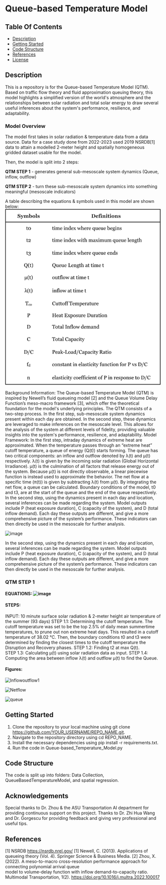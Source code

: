 # Queue-based Temperature Model
## Table Of Contents
- [Description](#description)
- [Getting Started](#getting-started)
- [Code Structure](#code-structure)
- [References](#references)
- [License](#license)


## Description
This is a repository is for the Queue-based Temperature Model (QTM). Based on traffic flow theory and fluid approximation queuing theory, this model highlights a simplified version of the world's atmosphere and the relationships between solar radiation and total solar energy to draw several useful inferences about the system's performance, resilience, and adaptability.

### Model Overview
The model first takes in solar radiation & temperature data from a data source. Data for a case study done from 2022-2023 used 2019 NSRDB[1] data to attain a modelled 2-meter height and spatially homogeneous gridded dataset usable for the model. 

Then, the model is split into 2 steps:

**QTM STEP 1** - generates general sub-mesoscale system dynamics (Queue, inflow, outflow)

**QTM STEP 2** - turn these sub-mesoscale system dynamics into something meaningful (mesoscale indicators)

A table describing the equations & symbols used in this model are shown below:
![Table](https://github.com/EddieZhu22/Queue-based-temperature-model/blob/master/Images/Picture1.png)

Background Information: The Queue-based Temperature Model (QTM) is inspired by Newell’s fluid queueing model [2] and the Queue Volume Delay Function’s meso-macro framework [3], which offer the theoretical foundation for the model's underlying principles. The QTM consists of a two-step process. In the first step, sub-mesoscale system dynamics present within each day are obtained. In the second step, these dynamics are leveraged to make inferences on the mesoscale level. This allows for the analysis of the system at different levels of fidelity, providing valuable insights into the system's performance, resilience, and adaptability.
Model Framework: In the first step, intraday dynamics of extreme heat are approximated. When the temperature passes through an “extreme heat” cutoff temperature, a queue of energy (Q(t)) starts forming. The queue has two critical components: an inflow and outflow denoted by λ(t) and µ(t) respectively. λ(t) is given by the incoming solar radiation (Global Horizontal Irradiance). µ(t) is the culmination of all factors that release energy out of the system. Because µ(t) is not directly observable, a linear piecewise function is instead used to approximate the behavior. The net flow at a specific time (π(t)) is given by subtracting λ(t) from µ(t). By integrating the net flow, a queue can be calculated. Boundary conditions of the model, t0 and t3, are at the start of the queue and the end of the queue respectively.
In the second step, using the dynamics present in each day and location, several inferences can be made regarding the system. Model outputs include P (heat exposure duration), C (capacity of the system), and D (total inflow demand). Each day these outputs are different, and give a more comprehensive picture of the system’s performance. These indicators can then directly be used in the mesoscale for further analysis.

![image](https://user-images.githubusercontent.com/51139973/228726659-e7ac356c-c3db-49b3-986e-59a898e132b1.png)

In the second step, using the dynamics present in each day and location, several inferences can be made regarding the system. Model outputs include P (heat exposure duration), C (capacity of the system), and D (total inflow demand). Each day these outputs are different, and give a more comprehensive picture of the system’s performance. These indicators can then directly be used in the mesoscale for further analysis.

### QTM STEP 1

#### EQUATIONS: ![image](https://user-images.githubusercontent.com/51139973/228726931-c1b58771-0ab1-4fae-a8c5-4ba51be840c5.png)

#### STEPS: 
INPUT: 10 minute surface solar radiation & 2-meter height air temperature of the
summer (93 days)
STEP 1.1: Determining the cutoff temperature. The cutoff temperature was set to be the top 2.5% of daily mean summertime temperatures, to prune out non extreme heat days. This resulted in a cutoff temperature of 38.02 °C. Then, the boundary conditions t0 and t3 were determined by finding the closest times to the cutoff temperature the Disruption and Recovery phases.
STEP 1.2: Finding t2 at max Q(t).  
STEP 1.3: Calculating µ(t) using solar radiation data as input.
STEP 1.4: Computing the area between inflow λ(t) and outflow µ(t) to find the Queue.

#### Figures:
![Inflowoutflow1](https://user-images.githubusercontent.com/51139973/228727230-d6f6113c-c5b5-4249-b146-644e49f28514.jpg)

![Netflow](https://user-images.githubusercontent.com/51139973/228727238-380a2b68-ae99-4504-8e0b-2cfcc1e54851.jpg)

![queue](https://user-images.githubusercontent.com/51139973/228727276-669bd5e4-9011-4479-b99c-f159d3d35880.jpg)

## Getting Started
1. Clone the repository to your local machine using git clone https://github.com/YOUR_USERNAME/REPO_NAME.git.
2. Navigate to the repository directory using cd REPO_NAME.
3. Install the necessary dependencies using pip install -r requirements.txt.
4. Run the code in Queue-based_Temperature_Model.py

## Code Structure
The code is split up into folders: Data Collection, QueueBasedTemperatureModel, and spatial regression.

## Acknowledgements
Special thanks to Dr. Zhou & the ASU Transportation AI department for providing continuous support on this project. Thanks to Dr. Zhi Hua Wang and Dr. Gorgescu for providing feedback and giving very professional and useful tips.
## References
[1] NSRDB https://nsrdb.nrel.gov/
[1] Newell, C. (2013). Applications of queueing theory (Vol. 4). Springer Science & Business Media.
[2] Zhou, X. (2022). A meso-to-macro cross-resolution performance approach for connecting polynomial arrival queue            
           model to volume-delay function with inflow demand-to-capacity ratio. Multimodal Transportation, 1(2). 
           https://doi.org/10.1016/j.multra.2022.100017 

